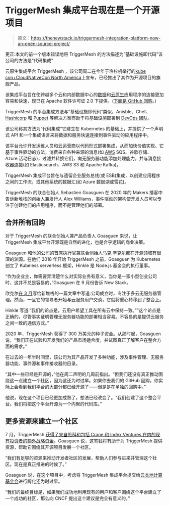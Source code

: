 # TriggerMesh 集成平台现在是一个开源项目

> 原文：<https://thenewstack.io/triggermesh-integration-platform-now-an-open-source-project/>

更正:本文的前一个版本错误地将 TriggerMesh 的方法描述为“基础设施即代码”该公司的方法是“代码集成”

云原生集成平台 TriggerMesh ，该公司周二在今年于洛杉机举行的[kube con+CloudNativeCon North America](https://events.linuxfoundation.org/kubecon-cloudnativecon-north-america/)上宣布，已经推出了其作为开源项目的旗舰产品。

该集成平台旨在使跨越多个云和内部数据中心的[数据](https://thenewstack.io/category/data/)和[云原生](https://thenewstack.io/category/cloud-native/)应用程序的连接更加容易和快速，现已在 Apache 软件许可证 2.0 下提供。([下面是 GitHub 回购](https://github.com/triggermesh/triggermesh)。)

TriggerMesh 的平台集成方法与“基础设施即代码”类似，Anisble、Chef、 [Hashicorp](https://www.hashicorp.com/?utm_content=inline-mention) 和 [Puppet](https://puppet.com/?utm_content=inline-mention) 等解决方案有助于将基础设施部署到 [DevOps 团队](https://thenewstack.io/category/devops/)。

该公司称其方法为“代码集成”它建立在 Kubernetes 的基础上，并提供了一个声明式 API 和一个集成语言来将数据和服务快速连接到事件驱动的应用程序中。

该平台允许开发运维人员和云运营商以代码形式部署集成，从而加快价值实现。它基于事件驱动的方法，消费来自各种来源的消息(如 [AWS](https://aws.amazon.com/?utm_content=inline-mention) SQS、谷歌存储、Azure 活动日志)，过滤并转换它们，向无服务器功能添加处理能力，并与消息接收器连接(如 Elasticsearch、AWS S3 和 Apache Kafka)。

TriggerMesh 集成平台旨在与遗留企业服务总线(或 ESB)集成，以创建应用程序之间的工作流，或其他系统的数据汇(如 Azure 数据湖或雪花)。

TriggerMesh 的联合创始人 Sebastien Goasguen 在 2020 年的 Makers 播客中告诉新堆栈的创始人兼发行人 Alex Williams，事件驱动的架构使开发人员可以专注于创建他们的应用程序，而不是管理他们的部署。

## 合并所有回购

对于 TriggerMesh 的联合创始人兼产品负责人 Goasguen 来说，让 TriggerMesh 集成平台开源既是自然的进化，也是合乎逻辑的商业决策。

Goasguen 和他的公司的首席执行官兼联合创始人[马克·辛克尔](https://www.linkedin.com/in/markrhinkle/)都在开源领域有很深的渊源。在他们 2018 年开始 TriggerMesh 之前，Goasguen 为 Kubernetes 创立了 Kubeless serverless 框架，Hinkle 是 Node.js 基金会的执行董事。

“作为企业主，你需要弄清楚什么对实际业务有意义，当你是一家小型创业公司时，这并不总是容易的，”Goasguen 在 9 月份告诉 New Stack。

欣克尔[在 3 月](https://thenewstack.io/stop-talking-about-multicloud-and-hybrid-cloud-and-start-talking-about-integration/)写给新堆栈的一篇文章中写道:公司成立时，专注于多云无服务器管理。然而，一旦它的领导者开始与云服务用户交谈，它就将重心转移到了整合上。

Hinkle 写道:“我们的论点是，云用户希望工具在所有云中保持一致。”“这个论点是正确的，尽管事实证明管理无服务器功能的部署相当容易。不容易的是提供云服务之间一致的通信方式。”

2020 年，TriggerMesh 获得了 300 万美元的种子资金。从那时起，Goasguen 说，“我们正在试验和开发我们的产品市场适合度，并试图真正了解客户在整合方面的需求。”

在过去的一年半时间里，该公司为其产品开发了多种功能，涉及事件管理、无服务器功能、事件源和事件接收器的目录。

“其中一些已经是开源的，”他在周二声明的几周前指出。“但我们还没有真正推动围绕这一点建立一个社区，因为这还为时过早。如果你去我们的 GitHub 回购，你实际上会看到我们平台的大部分都已经开源了——但是是在单独的回购中。”

他说，现在这个项目已经更加成熟了，想法已经改变了。“我们创建了这个整合平台。我们将把这个平台开源为一个内聚的代码库。”

## 更多资源来建立一个社区

7 月，TriggerMesh [获得了来自思科和包括 Crane 和 Index Ventures 在内的现有投资者的额外战略资金](https://www.triggermesh.com/blog/cloud-native-integration-platform-triggermesh-receives-strategic-funding-from-cisco-investments-existing-investors)。Goasguen 说，这笔钱将有助于为 TriggerMesh 提供资源，帮助它围绕其开源项目发展一个社区。

“我们有足够的资源来推动开发者社区的发展，帮助人们参与进来并管理这个社区。现在是真正推进的时候了。”

Goasguen 说，在这个项目中，考虑将 TriggerMesh 集成平台提交给[云本地计算基金会](https://cncf.io/?utm_content=inline-mention)进行孵化还为时过早。

“我们的最终目标是，如果我们成功地利用现有的用户和客户围绕这个平台建立了一个成功的社区，那么向 CNCF 提出这个建议是完全有意义的。”

<svg xmlns:xlink="http://www.w3.org/1999/xlink" viewBox="0 0 68 31" version="1.1"><title>Group</title> <desc>Created with Sketch.</desc></svg>